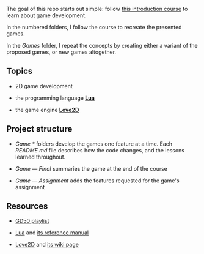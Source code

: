 The goal of this repo starts out simple: follow [this introduction course](https://www.youtube.com/playlist?list=PLWKjhJtqVAbluXJKKbCIb4xd7fcRkpzoz) to learn about game development.

In the numbered folders, I follow the course to recreate the presented games.

In the _Games_ folder, I repeat the concepts by creating either a variant of the proposed games, or new games altogether.

## Topics

- 2D game development

- the programming language [**Lua**](https://www.lua.org/)

- the game engine [**Love2D**](https://love2d.org/)

## Project structure

- _Game \*_ folders develop the games one feature at a time. Each _README.md_ file describes how the code changes, and the lessons learned throughout.

- _Game — Final_ summaries the game at the end of the course

- _Game — Assignment_ adds the features requested for the game's assignment

## Resources

- [GD50 playlist](https://www.youtube.com/playlist?list=PLWKjhJtqVAbluXJKKbCIb4xd7fcRkpzoz)

- [Lua](https://www.lua.org) and [its reference manual](https://www.lua.org/manual/5.4/)

- [Love2D](https://love2d.org/) and [its wiki page](https://love2d.org/wiki/Main_Page)
